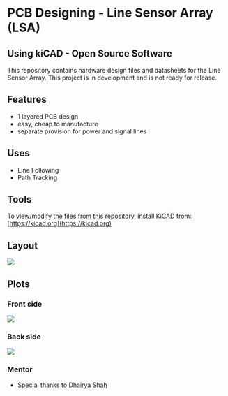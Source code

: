 # PCB Designing - Line Sensor Array (LSA)
## Using kiCAD - Open Source Software
This repository contains hardware design files and datasheets for the Line Sensor Array. This project is in development and is not ready for release.

## Features
- 1 layered PCB design
- easy, cheap to manufacture
- separate provision for power and signal lines

## Uses
- Line Following
- Path Tracking

## Tools
To view/modify the files from this repository, install KiCAD from: [https://kicad.org](https://kicad.org)

## Layout
![](assets/layout.png)

## Plots
### Front side
![](assets/front.png)

### Back side
![](assets/back.png)
### Mentor
* Special thanks to [Dhairya Shah](https://github.com/dhairyashah1)
